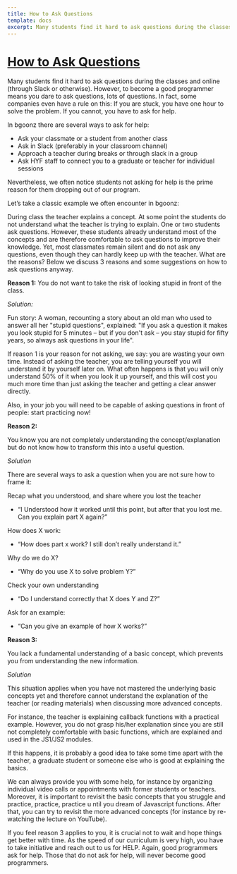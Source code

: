 ```yaml
---
title: How to Ask Questions
template: docs
excerpt: Many students find it hard to ask questions during the classes and online
---
```


<!--StartFragment-->

# [How to Ask Questions](https://bgoonz.github.io/webdevbook/#/learning/how-to-ask-questions?id=how-to-ask-questions)

Many students find it hard to ask questions during the classes and online (through Slack or otherwise). However, to become a good programmer means you dare to ask questions, lots of questions. In fact, some companies even have a rule on this: If you are stuck, you have ​one hour t​o solve the problem. If you cannot, you ​have to ask for help.

In bgoonz there are several ways to ask for help:

-   Ask your classmate or a student from another class
-   Ask in Slack (preferably in your classroom channel)
-   Approach a teacher during breaks or through slack in a group
-   Ask HYF staff to connect you to a graduate or teacher for individual sessions

Nevertheless, we often notice students not asking for help is the prime reason for them dropping out of our program.

Let’s take a classic example we often encounter in bgoonz:

During class the teacher explains a concept. At some point the students do not understand what the teacher is trying to explain. One or two students ask questions. However, these students already understand most of the concepts and are therefore comfortable to ask questions to improve their knowledge. Yet, most classmates remain silent and do not ask any questions, even though they can hardly keep up with the teacher. What are the reasons? Below we discuss 3 reasons and some suggestions on how to ask questions anyway.

**Reason 1:** You do not want to take the risk of looking stupid in front of the class.

_Solution:_

Fun story:​ ​A woman, recounting a story about an old man who used to answer all her "stupid questions", explained: "If you ask a question it makes you look stupid for 5 minutes – but if you don't ask – you stay stupid for fifty years, so always ask questions in your life".

If reason 1 is your reason for not asking, we say: you are wasting your own time. Instead of asking the teacher, you are telling yourself you will understand it by yourself later on. What often happens is that you will only understand 50% of it when you look it up yourself, and this will cost you much more time than just asking the teacher and getting a clear answer directly.

Also, in your job you will need to be capable of asking questions in front of people: start practicing now!

**Reason 2:**

You know you are not completely understanding the concept/explanation but do not know how to transform this into a useful question.

_Solution_

There are several ways to ask a question when you are not sure how to frame it:

Recap what you understood, and share where you lost the teacher

-   “I Understood how it worked until this point, but after that you lost me. Can you explain part X again?”

How does X work:

-   “How does part x work? I still don’t really understand it.”

Why do we do X?

-   “Why do you use X to solve problem Y?”

Check your own understanding

-   “Do I understand correctly that X does Y and Z?”

Ask for an example:

-   “Can you give an example of how X works?”

**Reason 3:**

You lack a fundamental understanding of a basic concept, which prevents you from understanding the new information.

_Solution_

This situation applies when you have not mastered the underlying basic concepts yet and therefore cannot understand the explanation of the teacher (or reading materials) when discussing more advanced concepts.

For instance, the teacher is explaining ​callback functions​ with a practical example. However, you do not grasp his/her explanation since you are still not completely comfortable with basic functions, which are explained and used in the JS1/JS2 modules.

If this happens, it is probably a good idea to take some time apart with the teacher, a graduate student or someone else ​who is good at explaining the basics​.

We can always provide you with some help, for instance by organizing individual video calls or appointments with former students or teachers. Moreover, it is important to revisit the basic concepts that you struggle and ​practice, practice, practice u​ ntil you dream of Javascript functions. After that, you can try to revisit the more advanced concepts (for instance by re-watching the lecture on YouTube).

If you feel reason 3 applies to you, it is crucial not to wait and hope things get better with time. As the speed of our curriculum is very high, ​you have to take initiative and reach out to us for HELP.​ Again, good programmers ask for help. Those that do not ask for help, will never become good programmers.

<!--EndFragment-->

